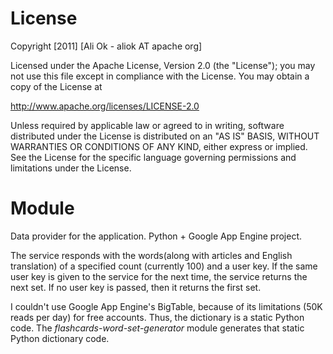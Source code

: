 License
===========

Copyright [2011] [Ali Ok - aliok AT apache org]

Licensed under the Apache License, Version 2.0 (the "License");
you may not use this file except in compliance with the License.
You may obtain a copy of the License at

   http://www.apache.org/licenses/LICENSE-2.0

Unless required by applicable law or agreed to in writing, software
distributed under the License is distributed on an "AS IS" BASIS,
WITHOUT WARRANTIES OR CONDITIONS OF ANY KIND, either express or implied.
See the License for the specific language governing permissions and
limitations under the License.


Module
=============

Data provider for the application. Python + Google App Engine project.

The service responds with the words(along with articles and English translation) of a specified count (currently 100) and a user key.
If the same user key is given to the service for the next time, the service returns the next set. If no user key is passed, then it returns the first set.

I couldn't use Google App Engine's BigTable, because of its limitations (50K reads per day) for free accounts. Thus, the dictionary is a static Python code.
The _flashcards-word-set-generator_ module generates that static Python dictionary code.